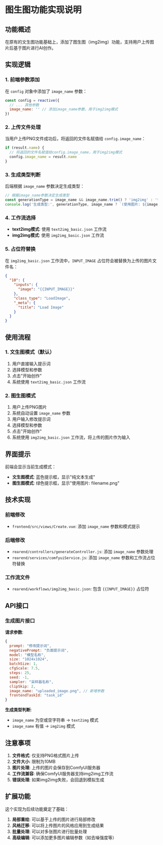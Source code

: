 # 图生图功能实现说明

## 功能概述

在原有的文生图功能基础上，添加了图生图（img2img）功能，支持用户上传图片后基于图片进行AI创作。

## 实现逻辑

### 1. 前端参数添加

在 `config` 对象中添加了 `image_name` 参数：
```javascript
const config = reactive({
  // ... 其他参数
  image_name: '' // 添加image_name参数，用于img2img模式
})
```

### 2. 上传文件处理

当用户上传PNG文件成功后，将返回的文件名赋值给 `config.image_name`：
```javascript
if (result.name) {
  // 将返回的文件名赋值给config.image_name，用于img2img模式
  config.image_name = result.name
}
```

### 3. 生成类型判断

后端根据 `image_name` 参数决定生成类型：
```javascript
// 根据image_name参数决定生成类型
const generationType = image_name && image_name.trim() ? 'img2img' : 'text2img';
console.log('生成类型:', generationType, image_name ? `(使用图片: ${image_name})` : '(纯文本生成)');
```

### 4. 工作流选择

- **text2img模式**: 使用 `text2img_basic.json` 工作流
- **img2img模式**: 使用 `img2img_basic.json` 工作流

### 5. 占位符替换

在 `img2img_basic.json` 工作流中，`INPUT_IMAGE` 占位符会被替换为上传的图片文件名：
```json
{
  "10": {
    "inputs": {
      "image": "{{INPUT_IMAGE}}"
    },
    "class_type": "LoadImage",
    "_meta": {
      "title": "Load Image"
    }
  }
}
```

## 使用流程

### 1. 文生图模式（默认）
1. 用户直接输入提示词
2. 选择模型和参数
3. 点击"开始创作"
4. 系统使用 `text2img_basic.json` 工作流

### 2. 图生图模式
1. 用户上传PNG图片
2. 系统自动设置 `image_name` 参数
3. 用户输入修改提示词
4. 选择模型和参数
5. 点击"开始创作"
6. 系统使用 `img2img_basic.json` 工作流，将上传的图片作为输入

## 界面提示

前端会显示当前生成模式：
- **文生图模式**: 蓝色提示框，显示"纯文本生成"
- **图生图模式**: 绿色提示框，显示"使用图片: filename.png"

## 技术实现

### 前端修改
- `frontend/src/views/Create.vue`: 添加 `image_name` 参数和模式提示

### 后端修改
- `rearend/controllers/generateController.js`: 添加 `image_name` 参数处理
- `rearend/services/comfyuiService.js`: 添加 `image_name` 参数和工作流占位符替换

### 工作流文件
- `rearend/workflows/img2img_basic.json`: 包含 `{{INPUT_IMAGE}}` 占位符

## API接口

### 生成图片接口
**请求参数**:
```javascript
{
  prompt: "修改提示词",
  negativePrompt: "负面提示词",
  model: "模型名称",
  size: "1024x1024",
  batchSize: 1,
  cfgScale: 7.5,
  steps: 25,
  seed: -1,
  sampler: "采样器名称",
  clipSkip: 2,
  image_name: "uploaded_image.png", // 新增参数
  frontendTaskId: "task_id"
}
```

**生成类型判断**:
- `image_name` 为空或空字符串 → `text2img` 模式
- `image_name` 有值 → `img2img` 模式

## 注意事项

1. **文件格式**: 仅支持PNG格式图片上传
2. **文件大小**: 限制为10MB
3. **图片处理**: 上传的图片会保存到ComfyUI服务器
4. **工作流兼容**: 确保ComfyUI服务器支持img2img工作流
5. **错误处理**: 如果img2img失败，会回退到模拟生成

## 扩展功能

这个实现为后续功能奠定了基础：
1. **局部重绘**: 可以基于上传的图片进行局部修改
2. **风格迁移**: 可以将上传图片的风格应用到生成结果
3. **批量处理**: 可以对多张图片进行批量处理
4. **高级编辑**: 可以添加更多图片编辑参数（如去噪强度等） 